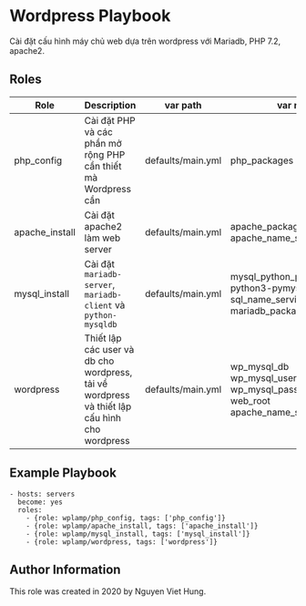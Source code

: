 # Wordpress Playbook

Cài đặt cấu hình máy chủ web dựa trên wordpress với Mariadb, PHP 7.2, apache2.

## Roles

| Role | Description | var path | var name | 
|-------|------------| -------- | -------- |
| php_config | Cài đặt PHP và các phần mở rộng PHP cần thiết mà Wordpress cần | defaults/main.yml | php_packages | 
| apache_install | Cài đặt apache2 làm web server | defaults/main.yml | apache_packages<br>apache_name_service |
| mysql_install | Cài đặt `mariadb-server`, `mariadb-client` và `python-mysqldb` | defaults/main.yml | mysql_python_package_debian<br>python3-pymysql<br>sql_name_service<br>mariadb_packages |
| wordpress | Thiết lập các user và db cho wordpress, tải về wordpress và thiết lập cấu hình cho wordpress | defaults/main.yml | wp_mysql_db<br> wp_mysql_user<br> wp_mysql_password<br> web_root<br> apache_name_service |


Example Playbook
----------------
    - hosts: servers
      become: yes
      roles:
        - {role: wplamp/php_config, tags: ['php_config']}
        - {role: wplamp/apache_install, tags: ['apache_install']}
        - {role: wplamp/mysql_install, tags: ['mysql_install']}
        - {role: wplamp/wordpress, tags: ['wordpress']}

Author Information
------------------

This role was created in 2020 by Nguyen Viet Hung. 
